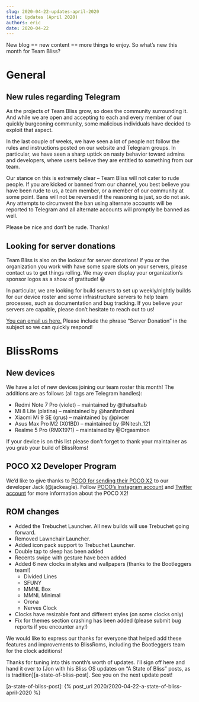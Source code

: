 ```yaml
---
slug: 2020-04-22-updates-april-2020
title: Updates (April 2020)
authors: eric
date: 2020-04-22
---
```


New blog == new content == more things to enjoy. So what’s new this month for Team Bliss?

# General

## New rules regarding Telegram

As the projects of Team Bliss grow, so does the community surrounding it. And while we are open and accepting to each and every member of our quickly burgeoning community, some malicious individuals have decided to exploit that aspect.

In the last couple of weeks, we have seen a lot of people not follow the rules and instructions posted on our website and Telegram groups. In particular, we have seen a sharp uptick on nasty behavior toward admins and developers, where users believe they are entitled to something from our team.

Our stance on this is extremely clear – Team Bliss will not cater to rude people. If you are kicked or banned from our channel, you best believe you have been rude to us, a team member, or a member of our community at some point. Bans will not be reversed if the reasoning is just, so do not ask. Any attempts to circumvent the ban using alternate accounts will be reported to Telegram and all alternate accounts will promptly be banned as well.

Please be nice and don’t be rude. Thanks!

## Looking for server donations

Team Bliss is also on the lookout for server donations! If you or the organization you work with have some spare slots on your servers, please contact us to get things rolling. We may even display your organization’s sponsor logos as a show of gratitude! 😀

In particular, we are looking for build servers to set up weekly/nightly builds for our device roster and some infrastructure servers to help team processes, such as documentation and bug tracking. If you believe your servers are capable, please don’t hesitate to reach out to us!

[You can email us here.][server-donation-email] Please include the phrase “Server Donation” in the subject so we can quickly respond!

[server-donation-email]: mailto:contact@blissroms.com

# BlissRoms

## New devices

We have a lot of new devices joining our team roster this month! The additions are as follows (all tags are Telegram handles):

- Redmi Note 7 Pro (violet) – maintained by @thatsaftab
- Mi 8 Lite (platina) – maintained by @hanifardhani
- Xiaomi Mi 9 SE (grus) – maintained by @pivcer
- Asus Max Pro M2 (X01BD) – maintained by @Nitesh_121
- Realme 5 Pro (RMX1971) – maintained by @Orgasmtron

If your device is on this list please don’t forget to thank your maintainer as you grab your build of BlissRoms!

## POCO X2 Developer Program

We’d like to give thanks to [POCO for sending their POCO X2][poco-x2-xda-news] to our developer Jack (@jackeagle). Follow [POCO’s Instagram account][poco-instagram] and [Twitter account][poco-twitter] for more information about the POCO X2!

[poco-x2-xda-news]: https://www.xda-developers.com/poco-x2-custom-rom-kernel-developer-program/
[poco-instagram]: https://www.instagram.com/indiapoco/
[poco-twitter]: https://twitter.com/IndiaPOCO

## ROM changes

- Added the Trebuchet Launcher. All new builds will use Trebuchet going forward.
- Removed Lawnchair Launcher.
- Added icon pack support to Trebuchet Launcher.
- Double tap to sleep has been added
- Recents swipe with gesture have been added
- Added 6 new clocks in styles and wallpapers (thanks to the Bootleggers team!)
    - Divided Lines
    - SFUNY
    - MMNL Box
    - MMNL Minimal
    - Orona
    - Nerves Clock
- Clocks have resizable font and different styles (on some clocks only)
- Fix for themes section crashing has been added (please submit bug reports if you encounter any!)

We would like to express our thanks for everyone that helped add these features and improvements to BlissRoms, including the Bootleggers team for the clock additions!

Thanks for tuning into this month’s worth of updates. I’ll sign off here and hand it over to [Jon with his Bliss OS updates on “A State of Bliss” posts, as is tradition][a-state-of-bliss-post]. See you on the next update post!

[a-state-of-bliss-post]: {% post_url 2020/2020-04-22-a-state-of-bliss-april-2020 %}
